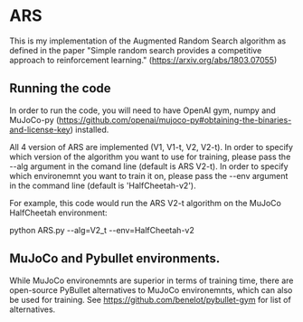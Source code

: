 # ARS
This is my implementation of the Augmented Random Search algorithm as defined in the paper "Simple random search provides a competitive approach to reinforcement learning." (https://arxiv.org/abs/1803.07055) 

## Running the code
In order to run the code, you will need to have OpenAI gym, numpy and MuJoCo-py (https://github.com/openai/mujoco-py#obtaining-the-binaries-and-license-key) installed.

All 4 version of ARS are implemented (V1, V1-t, V2, V2-t). In order to specify which version of the algorithm you want to use for training, please pass  the --alg argument in the comand line (default is ARS V2-t). In order to specify which environemnt you want to train it on, please pass the --env argument in the command line (default is 'HalfCheetah-v2'). 

For example, this code would run the ARS V2-t algorithm on the MuJoCo HalfCheetah environment: 

python ARS.py --alg=V2_t --env=HalfCheetah-v2

## MuJoCo and Pybullet environments. 
While MuJoCo environemnts are superior in terms of training time, there are open-source PyBullet alternatives to MuJoCo environemnts, which can also be used for training. See https://github.com/benelot/pybullet-gym for list of alternatives.

